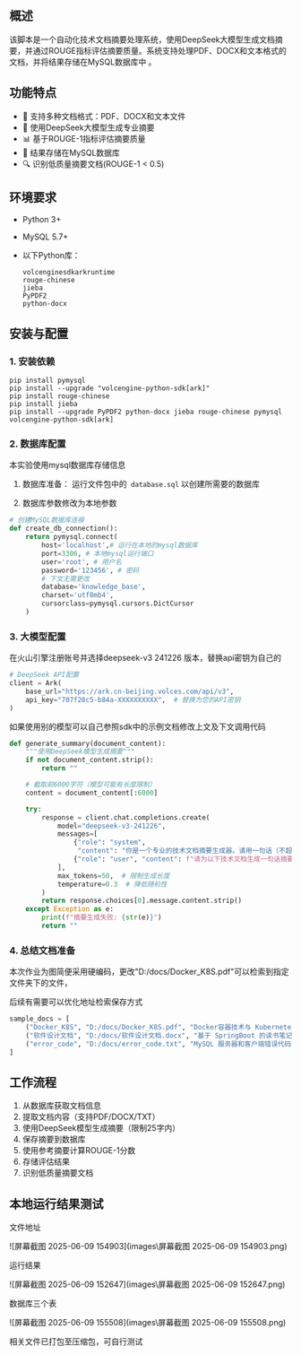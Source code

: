 ## 概述

该脚本是一个自动化技术文档摘要处理系统，使用DeepSeek大模型生成文档摘要，并通过ROUGE指标评估摘要质量。系统支持处理PDF、DOCX和文本格式的文档，并将结果存储在MySQL数据库中 。

## 功能特点

- 📄 支持多种文档格式：PDF、DOCX和文本文件
- 🤖 使用DeepSeek大模型生成专业摘要
- 📊 基于ROUGE-1指标评估摘要质量
- 💾 结果存储在MySQL数据库
- 🔍 识别低质量摘要文档(ROUGE-1 < 0.5)

## 环境要求

- Python 3+

- MySQL 5.7+

- 以下Python库：

  ```
  volcenginesdkarkruntime
  rouge-chinese
  jieba
  PyPDF2
  python-docx
  ```

## 安装与配置

### 1. 安装依赖

```
pip install pymysql
pip install --upgrade "volcengine-python-sdk[ark]"
pip install rouge-chinese
pip install jieba
pip install --upgrade PyPDF2 python-docx jieba rouge-chinese pymysql volcengine-python-sdk[ark]
```

### 2. 数据库配置

本实验使用mysql数据库存储信息

1. 数据库准备： 运行文件包中的` database.sql` 以创建所需要的数据库

2. 数据库参数修改为本地参数

```python
# 创建MySQL数据库连接
def create_db_connection():
    return pymysql.connect(
        host='localhost',# 运行在本地的mysql数据库
        port=3306, # 本地mysql运行端口
        user='root', # 用户名
        password='123456', # 密码
        # 下文无需更改
        database='knowledge_base', 
        charset='utf8mb4', 
        cursorclass=pymysql.cursors.DictCursor
    )
```

### 3. 大模型配置

在火山引擎注册账号并选择deepseek-v3 241226 版本，替换api密钥为自己的

```python
# DeepSeek API配置
client = Ark(
    base_url="https://ark.cn-beijing.volces.com/api/v3",
    api_key="707f20c5-b84a-XXXXXXXXXX",  # 替换为您的API密钥
)
```

如果使用别的模型可以自己参照sdk中的示例文档修改上文及下文调用代码

```python
def generate_summary(document_content):
    """使用DeepSeek模型生成摘要"""
    if not document_content.strip():
        return ""

    # 截取前6000字符（模型可能有长度限制）
    content = document_content[:6000]

    try:
        response = client.chat.completions.create(
            model="deepseek-v3-241226",
            messages=[
                {"role": "system",
                 "content": "你是一个专业的技术文档摘要生成器。请用一句话（不超过25字）准确概括文档核心内容。"},
                {"role": "user", "content": f"请为以下技术文档生成一句话摘要：\n\n{content}"}
            ],
            max_tokens=50,  # 限制生成长度
            temperature=0.3  # 降低随机性
        )
        return response.choices[0].message.content.strip()
    except Exception as e:
        print(f"摘要生成失败: {str(e)}")
        return ""

```

### 4. 总结文档准备

本次作业为图简便采用硬编码，更改"D:/docs/Docker_K8S.pdf"可以检索到指定文件夹下的文件，

后续有需要可以优化地址检索保存方式

```python
sample_docs = [
    ("Docker_K8S", "D:/docs/Docker_K8S.pdf", "Docker容器技术与 Kubernetes 架构及应用实践"),
    ("软件设计文档", "D:/docs/软件设计文档.docx", "基于 SpringBoot 的读书笔记共享平台设计与实现"),
    ("error_code", "D:/docs/error_code.txt", "MySQL 服务器和客户端错误代码及消息解析")
]
```

## 工作流程

1. 从数据库获取文档信息
2. 提取文档内容（支持PDF/DOCX/TXT）
3. 使用DeepSeek模型生成摘要（限制25字内）
4. 保存摘要到数据库
5. 使用参考摘要计算ROUGE-1分数
6. 存储评估结果
7. 识别低质量摘要文档

## 本地运行结果测试

文件地址

![屏幕截图 2025-06-09 154903](images\屏幕截图 2025-06-09 154903.png)

运行结果

![屏幕截图 2025-06-09 152647](images\屏幕截图 2025-06-09 152647.png)

数据库三个表

![屏幕截图 2025-06-09 155508](images\屏幕截图 2025-06-09 155508.png)

相关文件已打包至压缩包，可自行测试